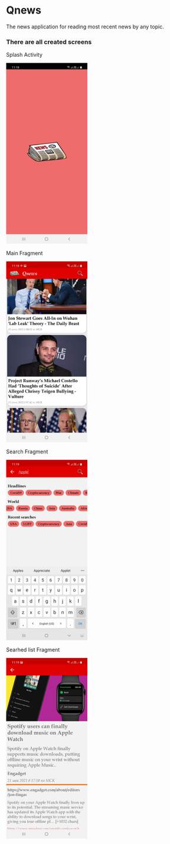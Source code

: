 # Qnews
The news application for reading most recent news by any topic.

### There are all created screens

Splash Activity

<img src=https://github.com/Bandyukov/Test/blob/main/Camera%20Roll/2021-06-15%2011-18-09.JPG width=220/>

Main Fragment

<img src=https://github.com/Bandyukov/Test/blob/main/Camera%20Roll/2021-06-15%2011-18-23.JPG width=220/>

Search Fragment

<img src=https://github.com/Bandyukov/Test/blob/main/Camera%20Roll/2021-06-15%2011-19-00.JPG width=220/>

Searhed list Fragment

<img src=https://github.com/Bandyukov/Test/blob/main/Camera%20Roll/2021-06-15%2011-19-16.JPG width=220/>

